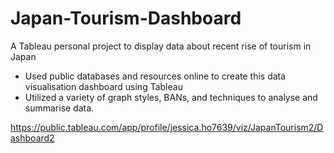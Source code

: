 # Japan-Tourism-Dashboard
A Tableau personal project to display data about recent rise of tourism in Japan
* Used public databases and resources online to create this data visualisation dashboard using Tableau
* Utilized a variety of graph styles, BANs, and techniques to analyse and summarise data.

https://public.tableau.com/app/profile/jessica.ho7639/viz/JapanTourism2/Dashboard2
